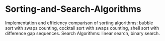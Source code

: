 # Sorting-and-Search-Algorithms
Implementation and efficiency comparison of sorting algorithms: bubble sort with swaps counting, cocktail sort with swaps counting, shell sort with difference gap sequences.  Search Algorithms: linear search, binary search.
